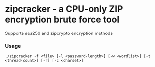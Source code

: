 # zipcracker - a CPU-only ZIP encryption brute force tool
 
Supports aes256 and zipcrypto encryption methods

### Usage
```
./zipcracker -f <file> [-l <password-length>] [-w <wordlist>] [-t <thread-count>] [-r] [-c <charset>]
```
